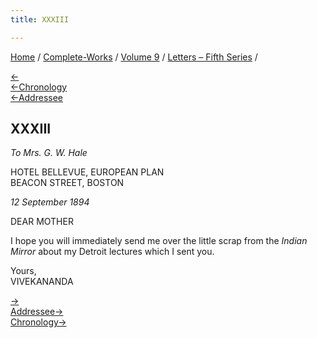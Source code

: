 ```yaml
---
title: XXXIII

---
```

<div>

[Home](../../../index.htm) / [Complete-Works](../../complete_works.htm)
/ [Volume 9](../volume_9_contents.htm) / [Letters – Fifth
Series](letters_fifth_series_contents.htm) /

[←](032_mother.htm)  
[←Chronology](032_mother.htm)  
[←Addressee](032_mother.htm)

## XXXIII

*To Mrs. G. W. Hale*

HOTEL BELLEVUE, EUROPEAN PLAN  
BEACON STREET, BOSTON

*12 September 1894*

DEAR MOTHER

I hope you will immediately send me over the little scrap from the
*Indian Mirror* about my Detroit lectures which I sent you.

Yours,  
VIVEKANANDA

[→](034_mother.htm)  
[Addressee→](034_mother.htm)  
[Chronology→](../../volume_8/epistles_fourth_series/027_leon.htm)

</div>
